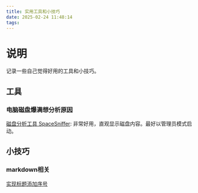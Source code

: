```yaml
---
title: 实用工具和小技巧
date: 2025-02-24 11:48:14
tags:
---
```


<link rel="stylesheet" type="text/css" href="../css/auto-number-title.css" />

# 说明

记录一些自己觉得好用的工具和小技巧。

## 工具

### 电脑磁盘爆满想分析原因

[磁盘分析工具 SpaceSniffer](https://sourceforge.net/projects/spacesniffer/): 非常好用，直观显示磁盘内容。最好以管理员模式启动。

## 小技巧

### markdown相关

[实现标题添加序号](https://blog.csdn.net/quaer/article/details/140768850)

